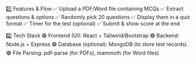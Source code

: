 1️⃣ Features & Flow
✅ Upload a PDF/Word file containing MCQs
✅ Extract questions & options
✅ Randomly pick 20 questions
✅ Display them in a quiz format
✅ Timer for the test (optional)
✅ Submit & show score at the end

2️⃣ Tech Stack
🟢 Frontend (UI): React + Tailwind/Bootstrap
🟢 Backend: Node.js + Express
🟢 Database (optional): MongoDB (to store test records)
🟢 File Parsing: pdf-parse (for PDFs), mammoth (for Word files)
